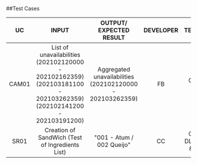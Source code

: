##Test Cases

| UC | INPUT | OUTPUT/ EXPECTED RESULT | DEVELOPER | TESTER | TEST DATE | TEST OUTPUT (PASSED OR FAILED) | COMMENTS
|:------:|:------:|:------:|:------:|:------:|:------:|:------:|:------:|
| CAM01 | List of unavailabilities (202102120000 - 202102162359) (202103181100 - 202103262359) (202102141200 - 202103191200) | Aggregated unavailabilities (202102120000 - 202103262359) | FB | CC & DL | 02/03/2021 | FAILED - (202102120000 - 202103191200) | X |
| SR01  | Creation of SandWich (Test of Ingredients List) | "001 - Atum / 002 Queijo" | CC | CC & DL & FB & BL | 05/03/2021 | PASSED ("001 - Atum / 002 Queijo") | X |
